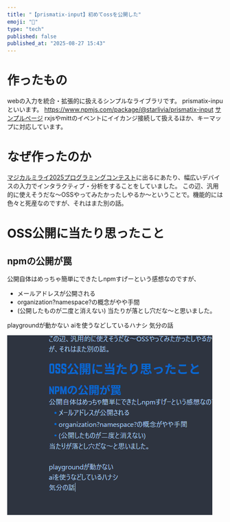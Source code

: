 ```yaml
---
title: "【prismatix-input】初めてossを公開した"
emoji: "🚀"
type: "tech"
published: false
published_at: "2025-08-27 15:43"
---
```

# 作ったもの
webの入力を統合・拡張的に扱えるシンプルなライブラリです。
prismatix-inpuといいます。
https://www.npmjs.com/package/@starlivia/prismatix-input
[サンプルページ](https://stackblitz.com/edit/prismatix-input-playground?file=src%2Fmain.ts)
rxjsやmittのイベントにイイカンジ接続して扱えるほか、キーマップに対応しています。
# なぜ作ったのか
[マジカルミライ2025プログラミングコンテスト](https://magicalmirai.com/2025/procon/)に出るにあたり、幅広いデバイスの入力でインタラクティブ・分析をすることをしていました。
この辺、汎用的に使えそうだな～OSSやってみたかったしやるか～ということで。機能的には色々と死産なのですが、それはまた別の話。
# OSS公開に当たり思ったこと
## npmの公開が罠
公開自体はめっちゃ簡単にできたしnpmすげーという感想なのですが、
- メールアドレスが公開される
- organization?namespace?の概念がやや手間
- (公開したものが二度と消えない)
当たりが落とし穴だな～と思いました。

playgroundが動かない
aiを使うなどしているハナシ
気分の話

![Pasted image 20250829154310](/images/Pasted%20image%2020250829154310.png)